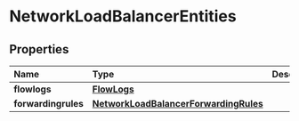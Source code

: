 # NetworkLoadBalancerEntities

## Properties

| Name | Type | Description | Notes |
| :--- | :--- | :--- | :--- |
| **flowlogs** | [**FlowLogs**](flowlogs.md) |  | \[optional\] |
| **forwardingrules** | [**NetworkLoadBalancerForwardingRules**](networkloadbalancerforwardingrules.md) |  | \[optional\] |

